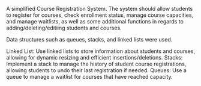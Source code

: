 A simplified Course Registration System.
The system should allow students to register for courses, check enrollment status, manage course capacities, and manage 
waitlists, as well as some additional functions in regards to adding/deleting/editiing students and courses.

Data structures such as queues, stacks, and linked lists were used.

Linked List: Use linked lists to store information about students and courses, allowing for dynamic 
resizing and efficient insertions/deletions. 
Stacks: Implement a stack to manage the history of student course registrations, allowing students 
to undo their last registration if needed. 
Queues: Use a queue to manage a waitlist for courses that have reached capacity.
